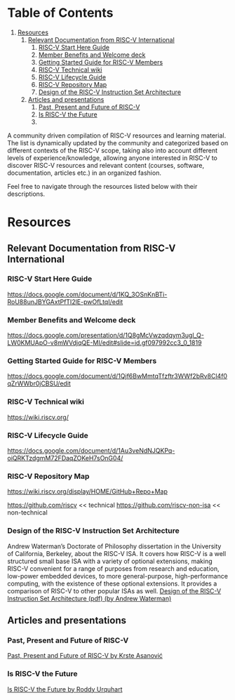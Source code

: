 
# Table of Contents

1.  [Resources](#org2e337f9)
    1.  [Relevant Documentation from RISC-V International](#orgb66ed4e)
        1.  [RISC-V Start Here Guide](#orgf775596)
        2.  [Member Benefits and Welcome deck](#orgef47f2b)
        3.  [Getting Started Guide for RISC-V Members](#org2c1f482)
        4.  [RISC-V Technical wiki](#orga06e5db)
        5.  [RISC-V Lifecycle Guide](#orgcf8aeeb)
        6.  [RISC-V Repository Map](#org62e6e3a)
        7.  [Design of the RISC-V Instruction Set Architecture](#orga38d912)
    2.  [Articles and presentations](#org6221be0)
        1.  [Past, Present and Future of RISC-V](#orge113f34)
        2.  [Is RISC-V the Future](#org8eea08f)
        3.  [](#orgc991c5b)

A community driven compilation of RISC-V resources and learning material. The list is dynamically
updated by the community and categorized based on different contexts of the RISC-V scope, taking
also into account different levels of experience/knowledge, allowing anyone interested in RISC-V to
discover RISC-V resources and relevant content (courses, software, documentation, articles etc.) in
an organized fashion.

Feel free to navigate through the resources listed below with their descriptions. 


<a id="org2e337f9"></a>

# Resources


<a id="orgb66ed4e"></a>

## Relevant Documentation from RISC-V International


<a id="orgf775596"></a>

### RISC-V Start Here Guide

<https://docs.google.com/document/d/1KQ_3OSnKnBTi-RoU88unJBYGAxtPfTI2lE-pwOfLtqI/edit>


<a id="orgef47f2b"></a>

### Member Benefits and Welcome deck

<https://docs.google.com/presentation/d/1Q8gMcVwzqdqym3ugl_Q-LW0KMUApO-v8mWVdjqQE-MI/edit#slide=id.gf097992cc3_0_1819>


<a id="org2c1f482"></a>

### Getting Started Guide for RISC-V Members

<https://docs.google.com/document/d/1Qjf6BwMmtqTfzftr3WWf2bRv8Cl4f0qZrWWbr0jCBSU/edit>


<a id="orga06e5db"></a>

### RISC-V Technical wiki

<https://wiki.riscv.org/>


<a id="orgcf8aeeb"></a>

### RISC-V Lifecycle Guide

<https://docs.google.com/document/d/1Au3veNdNJQKPq-oiQRKTzdgmM72FDaqZOKeH7sOnG04/>


<a id="org62e6e3a"></a>

### RISC-V Repository Map

<https://wiki.riscv.org/display/HOME/GitHub+Repo+Map>

<https://github.com/riscv> << technical
<https://github.com/riscv-non-isa> << non-technical


<a id="orga38d912"></a>

### Design of the RISC-V Instruction Set Architecture

Andrew Waterman’s Doctorate of Philosophy dissertation in the University of California,
Berkeley, about the RISC-V ISA. It covers how RISC-V is a well structured small base ISA with a
variety of optional extensions, making RISC-V convenient for a range of purposes from research
and education, low-power embedded devices, to more general-purpose, high-performance computing,
with the existence of these optional extensions. It provides a comparison of RISC-V to other
popular ISAs as well.
[Design of the RISC-V Instruction Set Architecture (pdf) (by Andrew Waterman)](https://www2.eecs.berkeley.edu/Pubs/TechRpts/2016/EECS-2016-1.pdf)


<a id="org6221be0"></a>

## Articles and presentations


<a id="orge113f34"></a>

### Past, Present and Future of RISC-V

[Past, Present and Future of RISC-V by Krste Asanović](https://www.youtube.com/watch?v=RrVRMFjYti0)


<a id="org8eea08f"></a>

### Is RISC-V the Future

[Is RISC-V the Future by Roddy Urquhart](https://semiengineering.com/is-risc-v-the-future/ )


<a id="orgc991c5b"></a>

### 

